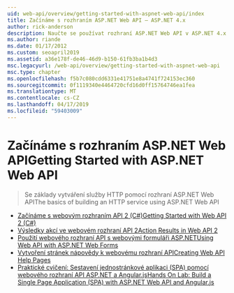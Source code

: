 ```yaml
---
uid: web-api/overview/getting-started-with-aspnet-web-api/index
title: Začínáme s rozhraním ASP.NET Web API – ASP.NET 4.x
author: rick-anderson
description: Naučte se používat rozhraní ASP.NET Web API v ASP.NET 4.x k rychlému sestavování služeb HTTP, kterými můžou oslovit širokou škálu klientů.
ms.author: riande
ms.date: 01/17/2012
ms.custom: seoapril2019
ms.assetid: a36e178f-de46-46d9-b150-61fb3ba1b4d3
msc.legacyurl: /web-api/overview/getting-started-with-aspnet-web-api
msc.type: chapter
ms.openlocfilehash: f5b7c080cdd6331e41751e8a4741f724153ec360
ms.sourcegitcommit: 0f1119340e4464720cfd16d0ff15764746ea1fea
ms.translationtype: MT
ms.contentlocale: cs-CZ
ms.lasthandoff: 04/17/2019
ms.locfileid: "59403009"
---
```

# <a name="getting-started-with-aspnet-web-api"></a><span data-ttu-id="af4a7-103">Začínáme s rozhraním ASP.NET Web API</span><span class="sxs-lookup"><span data-stu-id="af4a7-103">Getting Started with ASP.NET Web API</span></span>

> <span data-ttu-id="af4a7-104">Se základy vytváření služby HTTP pomocí rozhraní ASP.NET Web API</span><span class="sxs-lookup"><span data-stu-id="af4a7-104">The basics of building an HTTP service using ASP.NET Web API</span></span>


- [<span data-ttu-id="af4a7-105">Začínáme s webovým rozhraním API 2 (C#)</span><span class="sxs-lookup"><span data-stu-id="af4a7-105">Getting Started with Web API 2 (C#)</span></span>](tutorial-your-first-web-api.md)
- [<span data-ttu-id="af4a7-106">Výsledky akcí ve webovém rozhraní API 2</span><span class="sxs-lookup"><span data-stu-id="af4a7-106">Action Results in Web API 2</span></span>](action-results.md)
- [<span data-ttu-id="af4a7-107">Použití webového rozhraní API s webovými formuláři ASP.NET</span><span class="sxs-lookup"><span data-stu-id="af4a7-107">Using Web API with ASP.NET Web Forms</span></span>](using-web-api-with-aspnet-web-forms.md)
- [<span data-ttu-id="af4a7-108">Vytvoření stránek nápovědy k webovému rozhraní API</span><span class="sxs-lookup"><span data-stu-id="af4a7-108">Creating Web API Help Pages</span></span>](creating-api-help-pages.md)
- [<span data-ttu-id="af4a7-109">Praktické cvičení: Sestavení jednostránkové aplikaci (SPA) pomocí webového rozhraní API ASP.NET a Angular.js</span><span class="sxs-lookup"><span data-stu-id="af4a7-109">Hands On Lab: Build a Single Page Application (SPA) with ASP.NET Web API and Angular.js</span></span>](build-a-single-page-application-spa-with-aspnet-web-api-and-angularjs.md)
